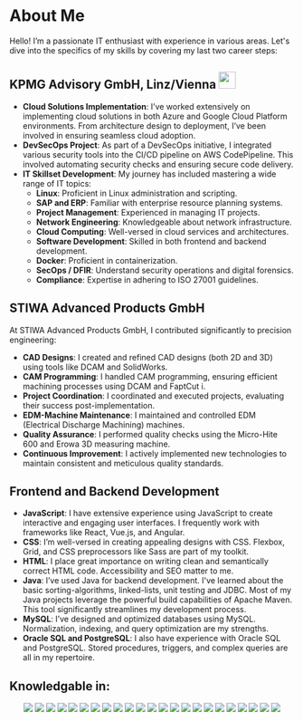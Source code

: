 # About Me
Hello! I’m a passionate IT enthusiast with experience in various areas. Let's dive into the specifics of my skills by covering my last two career steps:

## KPMG Advisory GmbH, Linz/Vienna <img src="https://upload.wikimedia.org/wikipedia/commons/9/9d/KPMG_logo.svg" width="30" height="30">
- **Cloud Solutions Implementation**: I’ve worked extensively on implementing cloud solutions in both Azure and Google Cloud Platform environments. From architecture design to deployment, I’ve been involved in ensuring seamless cloud adoption.
- **DevSecOps Project**: As part of a DevSecOps initiative, I integrated various security tools into the CI/CD pipeline on AWS CodePipeline. This involved automating security checks and ensuring secure code delivery.
- **IT Skillset Development**: My journey has included mastering a wide range of IT topics:
    - **Linux**: Proficient in Linux administration and scripting.
    - **SAP and ERP**: Familiar with enterprise resource planning systems.
    - **Project Management**: Experienced in managing IT projects.
    - **Network Engineering**: Knowledgeable about network infrastructure.
    - **Cloud Computing**: Well-versed in cloud services and architectures.
    - **Software Development**: Skilled in both frontend and backend development.
    - **Docker**: Proficient in containerization.
    - **SecOps / DFIR**: Understand security operations and digital forensics.
    - **Compliance**: Expertise in adhering to ISO 27001 guidelines.

## STIWA Advanced Products GmbH
At STIWA Advanced Products GmbH, I contributed significantly to precision engineering:
- **CAD Designs**: I created and refined CAD designs (both 2D and 3D) using tools like DCAM and SolidWorks.
- **CAM Programming**: I handled CAM programming, ensuring efficient machining processes using DCAM and FaptCut i.
- **Project Coordination**: I coordinated and executed projects, evaluating their success post-implementation.
- **EDM-Machine Maintenance**: I maintained and controlled EDM (Electrical Discharge Machining) machines.
- **Quality Assurance**: I performed quality checks using the Micro-Hite 600 and Erowa 3D measuring machine.
- **Continuous Improvement**: I actively implemented new technologies to maintain consistent and meticulous quality standards.

## Frontend and Backend Development
- **JavaScript**: I have extensive experience using JavaScript to create interactive and engaging user interfaces. I frequently work with frameworks like React, Vue.js, and Angular.
- **CSS**: I’m well-versed in creating appealing designs with CSS. Flexbox, Grid, and CSS preprocessors like Sass are part of my toolkit.
- **HTML**: I place great importance on writing clean and semantically correct HTML code. Accessibility and SEO matter to me.
- **Java**: I’ve used Java for backend development. I've learned about the basic sorting-algorithms, linked-lists, unit testing and JDBC. Most of my Java projects leverage the powerful build capabilities of Apache Maven. This tool significantly streamlines my development process.
- **MySQL**: I’ve designed and optimized databases using MySQL. Normalization, indexing, and query optimization are my strengths.
- **Oracle SQL and PostgreSQL**: I also have experience with Oracle SQL and PostgreSQL. Stored procedures, triggers, and complex queries are all in my repertoire.

## Knowledgable in:

<div style="text-align: center;">
    <img src="https://ziadoua.github.io/m3-Markdown-Badges/badges/Java/java1.svg"> <img src="https://ziadoua.github.io/m3-Markdown-Badges/badges/HTML/html1.svg"> <img src="https://ziadoua.github.io/m3-Markdown-Badges/badges/CSS/css1.svg"> <img src="https://ziadoua.github.io/m3-Markdown-Badges/badges/Bootstrap/bootstrap1.svg"> <img src="https://ziadoua.github.io/m3-Markdown-Badges/badges/Javascript/javascript3.svg"> <img src="https://ziadoua.github.io/m3-Markdown-Badges/badges/PHP/php3.svg"> <img src="https://ziadoua.github.io/m3-Markdown-Badges/badges/Oracle/oracle1.svg"> <img src="https://ziadoua.github.io/m3-Markdown-Badges/badges/MySQL/mysql1.svg"> <img src="https://ziadoua.github.io/m3-Markdown-Badges/badges/Firebase/firebase1.svg"> <img src="https://ziadoua.github.io/m3-Markdown-Badges/badges/PostgreSQL/postgresql1.svg"> <img src="https://ziadoua.github.io/m3-Markdown-Badges/badges/Heroku/heroku1.svg"> <img src="https://ziadoua.github.io/m3-Markdown-Badges/badges/Netlify/netlify1.svg"> <img src="https://ziadoua.github.io/m3-Markdown-Badges/badges/Docker/docker1.svg"> <img src="https://ziadoua.github.io/m3-Markdown-Badges/badges/Ubuntu/ubuntu1.svg"> <img src="https://ziadoua.github.io/m3-Markdown-Badges/badges/LinkedIn/linkedin1.svg"> <img src="https://ziadoua.github.io/m3-Markdown-Badges/badges/Git/git1.svg"> <img src="https://ziadoua.github.io/m3-Markdown-Badges/badges/VisualStudioCode/visualstudiocode3.svg"> <img src="https://ziadoua.github.io/m3-Markdown-Badges/badges/IDEA/idea3.svg"> <img src="https://ziadoua.github.io/m3-Markdown-Badges/badges/Shell/shell3.svg"> <img src="https://ziadoua.github.io/m3-Markdown-Badges/badges/Ubuntu/ubuntu1.svg"> <img src="https://ziadoua.github.io/m3-Markdown-Badges/badges/Windows/windows1.svg"> <img src="https://ziadoua.github.io/m3-Markdown-Badges/badges/Linux/linux3.svg"> <img src="https://ziadoua.github.io/m3-Markdown-Badges/badges/macOS/macos1.svg">
</div>


























